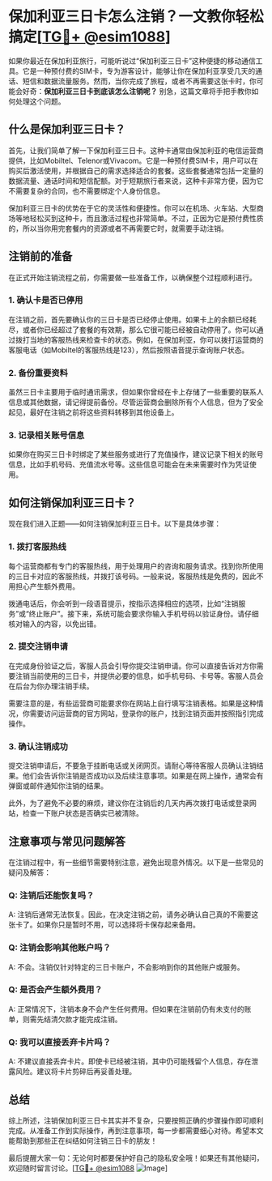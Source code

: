 # 保加利亚三日卡怎么注销？一文教你轻松搞定[[TG💪+ @esim1088](https://t.me/s/esim1088)]

如果你最近在保加利亚旅行，可能听说过“保加利亚三日卡”这种便捷的移动通信工具。它是一种预付费的SIM卡，专为游客设计，能够让你在保加利亚享受几天的通话、短信和数据流量服务。然而，当你完成了旅程，或者不再需要这张卡时，你可能会好奇：**保加利亚三日卡到底该怎么注销呢？** 别急，这篇文章将手把手教你如何处理这个问题。

## 什么是保加利亚三日卡？

首先，让我们简单了解一下保加利亚三日卡。这种卡通常由保加利亚的电信运营商提供，比如Mobiltel、Telenor或Vivacom。它是一种预付费SIM卡，用户可以在购买后激活使用，并根据自己的需求选择适合的套餐。这些套餐通常包括一定量的数据流量、通话时间和短信配额。对于短期旅行者来说，这种卡非常方便，因为它不需要复杂的合同，也不需要绑定个人身份信息。

保加利亚三日卡的优势在于它的灵活性和便捷性。你可以在机场、火车站、大型商场等地轻松买到这种卡，而且激活过程也非常简单。不过，正因为它是预付费性质的，所以当你用完套餐内的资源或者不再需要它时，就需要手动注销。

## 注销前的准备

在正式开始注销流程之前，你需要做一些准备工作，以确保整个过程顺利进行。

### 1. 确认卡是否已停用
在注销之前，首先要确认你的三日卡是否已经停止使用。如果卡上的余额已经耗尽，或者你已经超过了套餐的有效期，那么它很可能已经被自动停用了。你可以通过拨打当地的客服热线来检查卡的状态。例如，在保加利亚，你可以拨打运营商的客服电话（如Mobiltel的客服热线是123），然后按照语音提示查询账户状态。

### 2. 备份重要资料
虽然三日卡主要用于临时通讯需求，但如果你曾经在卡上存储了一些重要的联系人信息或其他数据，请记得提前备份。尽管运营商会删除所有个人信息，但为了安全起见，最好在注销之前将这些资料转移到其他设备上。

### 3. 记录相关账号信息
如果你在购买三日卡时绑定了某些服务或进行了充值操作，建议记录下相关的账号信息，比如手机号码、充值流水号等。这些信息可能会在未来需要时作为凭证使用。

## 如何注销保加利亚三日卡？

现在我们进入正题——如何注销保加利亚三日卡。以下是具体步骤：

### 1. 拨打客服热线
每个运营商都有专门的客服热线，用于处理用户的咨询和服务请求。找到你所使用的三日卡对应的客服热线，并拨打该号码。一般来说，客服热线是免费的，因此不用担心产生额外费用。

拨通电话后，你会听到一段语音提示，按指示选择相应的选项，比如“注销服务”或“终止账户”。接下来，系统可能会要求你输入手机号码以验证身份。请仔细核对输入的内容，以免出错。

### 2. 提交注销申请
在完成身份验证之后，客服人员会引导你提交注销申请。你可以直接告诉对方你需要注销当前使用的三日卡，并提供必要的信息，如手机号码、卡号等。客服人员会在后台为你办理注销手续。

需要注意的是，有些运营商可能要求你在网站上自行填写注销表格。如果是这种情况，你需要访问运营商的官方网站，登录你的账户，找到注销页面并按照指引完成操作。

### 3. 确认注销成功
提交注销申请后，不要急于挂断电话或关闭网页。请耐心等待客服人员确认注销结果。他们会告诉你注销是否成功以及后续注意事项。如果是在网上操作，通常会有弹窗或邮件通知你注销的结果。

此外，为了避免不必要的麻烦，建议你在注销后的几天内再次拨打电话或登录网站，检查一下账户状态是否确实已被清除。

## 注意事项与常见问题解答

在注销过程中，有一些细节需要特别注意，避免出现意外情况。以下是一些常见的疑问及解答：

### Q: 注销后还能恢复吗？
A: 注销后通常无法恢复。因此，在决定注销之前，请务必确认自己真的不需要这张卡了。如果你只是暂时不用，可以选择将卡保存起来备用。

### Q: 注销会影响其他账户吗？
A: 不会。注销仅针对特定的三日卡账户，不会影响到你的其他账户或服务。

### Q: 是否会产生额外费用？
A: 正常情况下，注销本身不会产生任何费用。但如果在注销前仍有未支付的账单，则需先结清欠款才能完成注销。

### Q: 我可以直接丢弃卡片吗？
A: 不建议直接丢弃卡片。即使卡已经被注销，其中仍可能残留个人信息，存在泄露风险。建议将卡片剪碎后再妥善处理。

## 总结

综上所述，注销保加利亚三日卡其实并不复杂，只要按照正确的步骤操作即可顺利完成。从准备工作到实际操作，再到注意事项，每一步都需要细心对待。希望本文能帮助到那些正在纠结如何注销三日卡的朋友！

最后提醒大家一句：无论何时都要保护好自己的隐私安全哦！如果还有其他疑问，欢迎随时留言讨论。[[TG💪+ @esim1088](https://t.me/s/esim1088) ![Image](https://i.postimg.cc/4NQfJmqS/Snipaste-2025-05-13-00-14-12.png)]